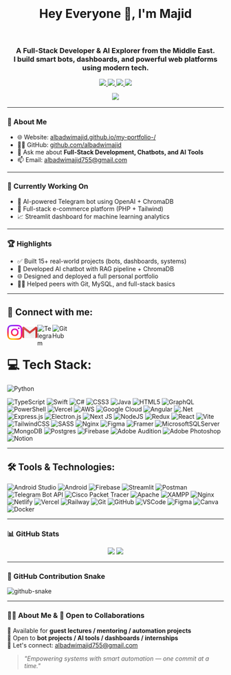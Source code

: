 
</div><br>
<h1 align="center">Hey Everyone 👋, I'm Majid </h1>
<img src="https://cdn.jsdelivr.net/gh/eryajf/tu@main/img/image_20240420_214408.gif" width="1000"  height="3">

<h3 align="center">
  A Full-Stack Developer & AI Explorer from the Middle East.<br>
  I build smart bots, dashboards, and powerful web platforms using modern tech.
</h3>

<p align="center">
  <a href="https://github.com/albadwimajid">
    <img src="https://img.shields.io/github/followers/albadwimajid?label=Follow&style=social" />
  </a>
  <a href="https://t.me/snip00x">
    <img src="https://img.shields.io/badge/Telegram-MajidDev-blue?logo=telegram&style=flat-square" />
  </a>
  <a href="mailto:albadwimajid755@gmail.com">
    <img src="https://img.shields.io/badge/Email-albadwimajid755%40gmail.com-red?logo=gmail&style=flat-square" />
  </a>
  <a href="https://albadwimajid.github.io/my-portfolio-/">
    <img src="https://img.shields.io/badge/Portfolio-Visit-blueviolet?style=flat-square&logo=google-chrome" />
  </a>
</p>

<p align="center">
  <img src="https://komarev.com/ghpvc/?username=albadwimajid&label=Profile%20views&color=0e75b6&style=flat" />
</p>

---

### 📌 About Me

- 🌐 Website: [albadwimajid.github.io/my-portfolio-/](https://albadwimajid.github.io/my-portfolio-/)
- 👨‍💻 GitHub: [github.com/albadwimajid](https://github.com/albadwimajid)
- 💬 Ask me about **Full-Stack Development, Chatbots, and AI Tools**
- 📫 Email: [albadwimajid755@gmail.com](mailto:albadwimajid755@gmail.com)

---

### 🚧 Currently Working On

- 🤖 AI-powered Telegram bot using OpenAI + ChromaDB
- 🛒 Full-stack e-commerce platform (PHP + Tailwind)
- 📈 Streamlit dashboard for machine learning analytics

---

### 🏆 Highlights

- ✅ Built 15+ real-world projects (bots, dashboards, systems)
- 🧠 Developed AI chatbot with RAG pipeline + ChromaDB
- 🌐 Designed and deployed a full personal portfolio
- 👨‍🏫 Helped peers with Git, MySQL, and full-stack basics

---
## 🤝 Connect with me:

<a href="https://www.instagram.com/majiddev_/">
  <img align="left" src="https://raw.githubusercontent.com/deepajarout/deepajarout/main/5296765_camera_instagram_instagram%20logo_icon.png" alt="Instagram" width="35px"/>
</a>

<a href="mailto:dj.jarout@gmail.com">
  <img align="left" src="https://raw.githubusercontent.com/deepajarout/deepajarout/main/2993691_brand_brands_gmail_logo_logos_icon.png" alt="Gmail" width="35px"/>
</a>
<a href="https://t.me/snip00x">
  <img align="left" src="https://cdn-icons-png.flaticon.com/512/2111/2111646.png" alt="Telegram" width="35px"/>
</a>
<a href="https://github.com/albadwimajid">
  <img align="left" src="https://cdn-icons-png.flaticon.com/512/733/733553.png" alt="GitHub" width="35px"/>
</a>

</br>
</br>






# 💻 Tech Stack:
![Python](https://img.shields.io/badge/python-%2314354C.svg?style=for-the-badge&logo=python&logoColor=white)

![TypeScript](https://img.shields.io/badge/typescript-%23007ACC.svg?style=for-the-badge&logo=typescript&logoColor=white) ![Swift](https://img.shields.io/badge/swift-F54A2A?style=for-the-badge&logo=swift&logoColor=white) ![C#](https://img.shields.io/badge/c%23-%23239120.svg?style=for-the-badge&logo=csharp&logoColor=white) ![CSS3](https://img.shields.io/badge/css3-%231572B6.svg?style=for-the-badge&logo=css3&logoColor=white) ![Java](https://img.shields.io/badge/java-%23ED8B00.svg?style=for-the-badge&logo=openjdk&logoColor=white) ![HTML5](https://img.shields.io/badge/html5-%23E34F26.svg?style=for-the-badge&logo=html5&logoColor=white) ![GraphQL](https://img.shields.io/badge/-GraphQL-E10098?style=for-the-badge&logo=graphql&logoColor=white) ![PowerShell](https://img.shields.io/badge/PowerShell-%235391FE.svg?style=for-the-badge&logo=powershell&logoColor=white) ![Vercel](https://img.shields.io/badge/vercel-%23000000.svg?style=for-the-badge&logo=vercel&logoColor=white) ![AWS](https://img.shields.io/badge/AWS-%23FF9900.svg?style=for-the-badge&logo=amazon-aws&logoColor=white) ![Google Cloud](https://img.shields.io/badge/GoogleCloud-%234285F4.svg?style=for-the-badge&logo=google-cloud&logoColor=white) ![Angular](https://img.shields.io/badge/angular-%23DD0031.svg?style=for-the-badge&logo=angular&logoColor=white) ![.Net](https://img.shields.io/badge/.NET-5C2D91?style=for-the-badge&logo=.net&logoColor=white) ![Express.js](https://img.shields.io/badge/express.js-%23404d59.svg?style=for-the-badge&logo=express&logoColor=%2361DAFB) ![Electron.js](https://img.shields.io/badge/Electron-191970?style=for-the-badge&logo=Electron&logoColor=white) ![Next JS](https://img.shields.io/badge/Next-black?style=for-the-badge&logo=next.js&logoColor=white) ![NodeJS](https://img.shields.io/badge/node.js-6DA55F?style=for-the-badge&logo=node.js&logoColor=white) ![Redux](https://img.shields.io/badge/redux-%23593d88.svg?style=for-the-badge&logo=redux&logoColor=white) ![React](https://img.shields.io/badge/react-%2320232a.svg?style=for-the-badge&logo=react&logoColor=%2361DAFB) ![Vite](https://img.shields.io/badge/vite-%23646CFF.svg?style=for-the-badge&logo=vite&logoColor=white) ![TailwindCSS](https://img.shields.io/badge/tailwindcss-%2338B2AC.svg?style=for-the-badge&logo=tailwind-css&logoColor=white) ![SASS](https://img.shields.io/badge/SASS-hotpink.svg?style=for-the-badge&logo=SASS&logoColor=white) ![Nginx](https://img.shields.io/badge/nginx-%23009639.svg?style=for-the-badge&logo=nginx&logoColor=white) ![Figma](https://img.shields.io/badge/figma-%23F24E1E.svg?style=for-the-badge&logo=figma&logoColor=white) ![Framer](https://img.shields.io/badge/Framer-black?style=for-the-badge&logo=framer&logoColor=blue) ![MicrosoftSQLServer](https://img.shields.io/badge/Microsoft%20SQL%20Server-CC2927?style=for-the-badge&logo=microsoft%20sql%20server&logoColor=white) ![MongoDB](https://img.shields.io/badge/MongoDB-%234ea94b.svg?style=for-the-badge&logo=mongodb&logoColor=white) ![Postgres](https://img.shields.io/badge/postgres-%23316192.svg?style=for-the-badge&logo=postgresql&logoColor=white) ![Firebase](https://img.shields.io/badge/Firebase-039BE5?style=for-the-badge&logo=Firebase&logoColor=white) ![Adobe Audition](https://img.shields.io/badge/Adobe%20Audition-9999FF.svg?style=for-the-badge&logo=Adobe%20Audition&logoColor=white) ![Adobe Photoshop](https://img.shields.io/badge/adobe%20photoshop-%2331A8FF.svg?style=for-the-badge&logo=adobe%20photoshop&logoColor=white) ![Notion](https://img.shields.io/badge/Notion-%23000000.svg?style=for-the-badge&logo=notion&logoColor=white)



---
## 🛠️ Tools & Technologies:

![Android Studio](https://img.shields.io/badge/Android%20Studio-3DDC84?style=for-the-badge&logo=android-studio&logoColor=white)
![Android](https://img.shields.io/badge/Android-3DDC84?style=for-the-badge&logo=android&logoColor=white)
![Firebase](https://img.shields.io/badge/Firebase-FFCA28?style=for-the-badge&logo=firebase&logoColor=black)
![Streamlit](https://img.shields.io/badge/Streamlit-FF4B4B?style=for-the-badge&logo=streamlit&logoColor=white)
![Postman](https://img.shields.io/badge/Postman-FF6C37?style=for-the-badge&logo=postman&logoColor=white)
![Telegram Bot API](https://img.shields.io/badge/Telegram%20Bot%20API-26A5E4?style=for-the-badge&logo=telegram&logoColor=white)
![Cisco Packet Tracer](https://img.shields.io/badge/Cisco%20Packet%20Tracer-1BA0D7?style=for-the-badge&logo=cisco&logoColor=white)
![Apache](https://img.shields.io/badge/Apache-CA2130?style=for-the-badge&logo=apache&logoColor=white)
![XAMPP](https://img.shields.io/badge/XAMPP-FB7A24?style=for-the-badge&logo=xampp&logoColor=white)
![Nginx](https://img.shields.io/badge/Nginx-269539?style=for-the-badge&logo=nginx&logoColor=white)
![Netlify](https://img.shields.io/badge/Netlify-00C7B7?style=for-the-badge&logo=netlify&logoColor=white)
![Vercel](https://img.shields.io/badge/Vercel-000000?style=for-the-badge&logo=vercel&logoColor=white)
![Railway](https://img.shields.io/badge/Railway-0B0D0E?style=for-the-badge&logo=railway&logoColor=white)
![Git](https://img.shields.io/badge/Git-F05032?style=for-the-badge&logo=git&logoColor=white)
![GitHub](https://img.shields.io/badge/GitHub-181717?style=for-the-badge&logo=github&logoColor=white)
![VSCode](https://img.shields.io/badge/VS%20Code-007ACC?style=for-the-badge&logo=visual-studio-code&logoColor=white)
![Figma](https://img.shields.io/badge/Figma-F24E1E?style=for-the-badge&logo=figma&logoColor=white)
![Canva](https://img.shields.io/badge/Canva-00C4CC?style=for-the-badge&logo=canva&logoColor=white)
![Docker](https://img.shields.io/badge/Docker-2496ED?style=for-the-badge&logo=docker&logoColor=white)


---

### 📊 GitHub Stats

<p align="center">
  <img src="https://github-readme-stats.vercel.app/api?username=albadwimajid&show_icons=true&theme=vue&hide_border=true" width="400"/>
  <img src="https://github-readme-stats.vercel.app/api/top-langs/?username=albadwimajid&layout=compact&theme=vue&hide_border=true" width="300"/>
</p>

---

### 🐍 GitHub Contribution Snake

<picture>
  <source media="(prefers-color-scheme: dark)" srcset="https://raw.githubusercontent.com/tobiasmeyhoefer/tobiasmeyhoefer/output/github-snake-dark.svg" />
  <source media="(prefers-color-scheme: light)" srcset="https://raw.githubusercontent.com/tobiasmeyhoefer/tobiasmeyhoefer/output/github-snake.svg" />
  <img alt="github-snake" src="https://raw.githubusercontent.com/tobiasmeyhoefer/tobiasmeyhoefer/output/github-snake.svg" />
</picture>

---

### 👨‍💼 About Me & 🤝 Open to Collaborations

🎤 Available for **guest lectures / mentoring / automation projects**  
🤝 Open to **bot projects / AI tools / dashboards / internships**  
📧 Let's connect: [albadwimajid755@gmail.com](mailto:albadwimajid755@gmail.com)

> *"Empowering systems with smart automation — one commit at a time."*
